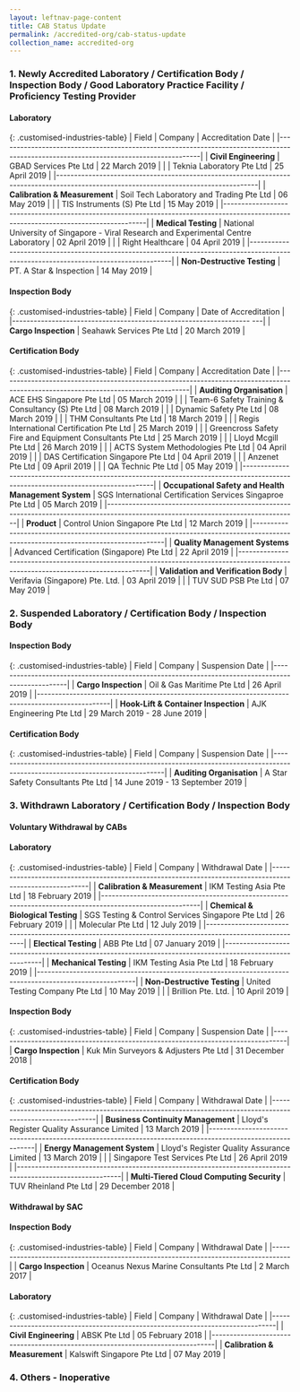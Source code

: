 ```yaml
---
layout: leftnav-page-content
title: CAB Status Update
permalink: /accredited-org/cab-status-update
collection_name: accredited-org
---
```


### 1. Newly Accredited Laboratory / Certification Body / Inspection Body / Good Laboratory Practice Facility / Proficiency Testing Provider
#### Laboratory

{: .customised-industries-table}
| Field                         | Company                                                                         | Accreditation Date |
|--------------------------------------------------------------------------------------------------------------------------------------|
| **Civil Engineering**         | GBAD Services Pte Ltd                                                                | 22 March 2019 |
|                               | Teknia Laboratory Pte Ltd                                                            | 25 April 2019 |
|--------------------------------------------------------------------------------------------------------------------------------------|
| **Calibration & Measurement** | Soil Tech Laboratory and Trading Pte Ltd                                             | 06 May 2019   |
|                               | TIS Instruments (S) Pte Ltd                                                          | 15 May 2019   |
|--------------------------------------------------------------------------------------------------------------------------------------|
| **Medical Testing**           | National University of Singapore - Viral Research and Experimental Centre Laboratory | 02 April 2019 |
|                               | Right Healthcare                                                                     | 04 April 2019 |
|--------------------------------------------------------------------------------------------------------------------------------------|
| **Non-Destructive Testing**   | PT. A Star & Inspection                                                              | 14 May 2019   |

#### Inspection Body

{: .customised-industries-table}
| Field                | Company                  | Date of Accreditation |
|------------------------------------------------------------------    ---|
| **Cargo Inspection** | Seahawk Services Pte Ltd | 20 March 2019         |

#### Certification Body

{: .customised-industries-table}
| Field                                                | Company                                               | Accreditation Date |
|-----------------------------------------------------------------------------------------------------------------------------------|
| **Auditing Organisation**                            | ACE EHS Singapore Pte Ltd                                  | 05 March 2019 |
|                                                      | Team-6 Safety Training & Consultancy (S) Pte Ltd           | 08 March 2019 |
|                                                      | Dynamic Safety Pte Ltd                                     | 08 March 2019 |
|                                                      | THM Consultants Pte Ltd                                    | 18 March 2019 |
|                                                      | Regis International Certification Pte Ltd                  | 25 March 2019 |
|                                                      | Greencross Safety Fire and Equipment Consultants Pte Ltd   | 25 March 2019 |
|                                                      | Lloyd Mcgill Pte Ltd                                       | 26 March 2019 |
|                                                      | ACTS System Methodologies Pte Ltd                          | 04 April 2019 |
|                                                      | DAS Certification Singapore Pte Ltd                        | 04 April 2019 |
|                                                      | Anzenet Pte Ltd                                            | 09 April 2019 |
|                                                      | QA Technic Pte Ltd                                         | 05 May 2019   |
|-----------------------------------------------------------------------------------------------------------------------------------|
| **Occupational Safety and Health Management System** | SGS International Certification Services Singaproe Pte Ltd | 05 March 2019 |
|-----------------------------------------------------------------------------------------------------------------------------------|
| **Product**                                          | Control Union Singapore Pte Ltd                            | 12 March 2019 |
|-----------------------------------------------------------------------------------------------------------------------------------|
| **Quality Management Systems**                       | Advanced Certification (Singapore) Pte Ltd                 | 22 April 2019 |
|-----------------------------------------------------------------------------------------------------------------------------------|
| **Validation and Verification Body**                 | Verifavia (Singapore) Pte. Ltd.                            | 03 April 2019 |
|                                                      | TUV SUD PSB Pte Ltd                                        | 07 May 2019   |

### 2. Suspended Laboratory / Certification Body / Inspection Body
#### Inspection Body

{: .customised-industries-table}
| Field                                | Company                    | Suspension Date              |
|--------------------------------------------------------------------------------------------------|
| **Cargo Inspection**                 | Oil & Gas Maritime Pte Ltd | 26 April 2019                |
|--------------------------------------------------------------------------------------------------|
| **Hook-Lift & Container Inspection** | AJK Engineering Pte Ltd    | 29 March 2019 - 28 June 2019 |

#### Certification Body

{: .customised-industries-table}
| Field                                                | Company                           | Suspension Date                  |
|-----------------------------------------------------------------------------------------------------------------------------|
| **Auditing Organisation**                            | A Star Safety Consultants Pte Ltd | 14 June 2019 - 13 September 2019 |

### 3. Withdrawn Laboratory / Certification Body / Inspection Body

#### **Voluntary Withdrawal by CABs**

#### Laboratory

{: .customised-industries-table}
| Field                             | Company                                          | Withdrawal Date  |
|---------------------------------------------------------------------------------------------------------|
| **Calibration & Measurement**     | IKM Testing Asia Pte Ltd                         | 18 February 2019 |
|---------------------------------------------------------------------------------------------------------|
| **Chemical & Biological Testing** | SGS Testing & Control Services Singapore Pte Ltd | 26 February 2019 |
|                                   | Molecular Pte Ltd                                | 12 July 2019     |
|---------------------------------------------------------------------------------------------------------|
| **Electical Testing**             | ABB Pte Ltd                                      | 07 January 2019  |
|---------------------------------------------------------------------------------------------------------|
| **Mechanical Testing**            | IKM Testing Asia Pte Ltd                         | 18 February 2019 |
|---------------------------------------------------------------------------------------------------------|
| **Non-Destructive Testing**       | United Testing Company Pte Ltd                   | 10 May 2019      |
|                                   | Brillion Pte. Ltd.                               | 10 April 2019    |

#### Inspection Body

{: .customised-industries-table}
| Field                | Company                               | Suspension Date  |
|---------------------------------------------------------------------------------|
| **Cargo Inspection** | Kuk Min Surveyors & Adjusters Pte Ltd | 31 December 2018 |

#### Certification Body

{: .customised-industries-table}
| Field                                     | Company                                    | Withdrawal Date  |
|-----------------------------------------------------------------------------------------------------------|
| **Business Continuity Management**        | Lloyd's Register Quality Assurance Limited | 13 March 2019    |
|-----------------------------------------------------------------------------------------------------------|
| **Energy Management System**              | Lloyd's Register Quality Assurance Limited | 13 March 2019    |
|                                           | Singapore Test Services Pte Ltd            | 26 April 2019    |
|-----------------------------------------------------------------------------------------------------------|
| **Multi-Tiered Cloud Computing Security** | TUV Rheinland Pte Ltd                      | 29 December 2018 |

#### **Withdrawal by SAC**

#### Inspection Body

{: .customised-industries-table}
| Field                | Company                                  | Withdrawal Date |
|-----------------------------------------------------------------------------------|
| **Cargo Inspection** | Oceanus Nexus Marine Consultants Pte Ltd | 2 March 2017    |

#### Laboratory

{: .customised-industries-table}
| Field                         | Company                    | Withdrawal Date  |
|-------------------------------------------------------------------------------|
| **Civil Engineering**         | ABSK Pte Ltd               | 05 February 2018 |
|-------------------------------------------------------------------------------|
| **Calibration & Measurement** | Kalswift Singapore Pte Ltd | 07 May 2019      |

### 4. Others - Inoperative
